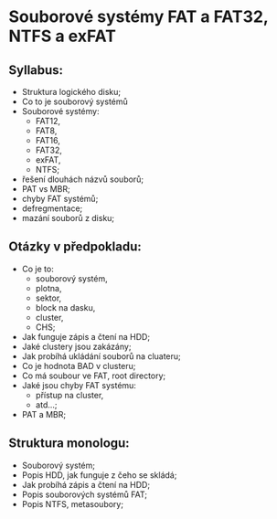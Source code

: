 # Souborové systémy FAT a FAT32, NTFS a exFAT

## Syllabus:

- Struktura logického disku;
- Co to je souborový systémů
- Souborové systémy:
    - FAT12,
    - FAT8,
    - FAT16,
    - FAT32,
    - exFAT,
    - NTFS;
- řešení dlouhách názvů souborů;
- PAT vs MBR;
- chyby FAT systémů;
- defregmentace;
- mazání souborů z disku;

## Otázky v předpokladu:
- Co je to:
    - souborový systém,
    - plotna,
    - sektor,
    - block na dasku,
    - cluster,
    - CHS;
- Jak funguje zápis a čtení na HDD;
- Jaké clustery jsou zakázány;
- Jak probíhá ukládání souborů na cluateru;
- Co je hodnota BAD v clusteru;
- Co má soubour ve FAT, root directory;
- Jaké jsou chyby FAT systému:
    - přístup na cluster,
    - atd...;
- PAT a MBR;

## Struktura monologu:
- Souborový systém;
- Popis HDD, jak funguje z čeho se skládá;
- Jak probíhá zápis a čtení na HDD;
- Popis souborových systémů FAT;
- Popis NTFS, metasoubory;
